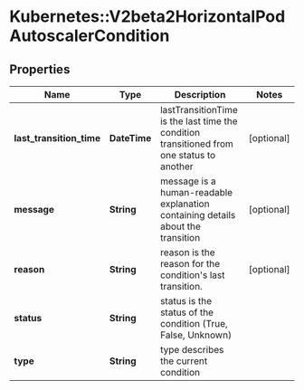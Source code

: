# Kubernetes::V2beta2HorizontalPodAutoscalerCondition

## Properties
Name | Type | Description | Notes
------------ | ------------- | ------------- | -------------
**last_transition_time** | **DateTime** | lastTransitionTime is the last time the condition transitioned from one status to another | [optional] 
**message** | **String** | message is a human-readable explanation containing details about the transition | [optional] 
**reason** | **String** | reason is the reason for the condition&#39;s last transition. | [optional] 
**status** | **String** | status is the status of the condition (True, False, Unknown) | 
**type** | **String** | type describes the current condition | 


